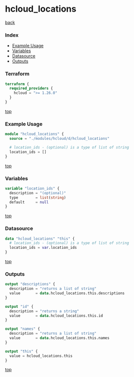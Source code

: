 # hcloud_locations

[back](../hcloud.md)

### Index

- [Example Usage](#example-usage)
- [Variables](#variables)
- [Datasource](#datasource)
- [Outputs](#outputs)

### Terraform

```terraform
terraform {
  required_providers {
    hcloud = ">= 1.26.0"
  }
}
```

[top](#index)

### Example Usage

```terraform
module "hcloud_locations" {
  source = "./modules/hcloud/d/hcloud_locations"

  # location_ids - (optional) is a type of list of string
  location_ids = []
}
```

[top](#index)

### Variables

```terraform
variable "location_ids" {
  description = "(optional)"
  type        = list(string)
  default     = null
}
```

[top](#index)

### Datasource

```terraform
data "hcloud_locations" "this" {
  # location_ids - (optional) is a type of list of string
  location_ids = var.location_ids
}
```

[top](#index)

### Outputs

```terraform
output "descriptions" {
  description = "returns a list of string"
  value       = data.hcloud_locations.this.descriptions
}

output "id" {
  description = "returns a string"
  value       = data.hcloud_locations.this.id
}

output "names" {
  description = "returns a list of string"
  value       = data.hcloud_locations.this.names
}

output "this" {
  value = hcloud_locations.this
}
```

[top](#index)
